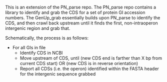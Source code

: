 This is an extension of the PN_parse repo. The PN_parse repo contains a library to identify and grab the CDS for a set of protein GI accession numbers. The GenUp_grab essentially builds upon PN_parse to identify the CDS, and then crawl back upstream until it finds the first, non-intraoperon intergenic region and grab that.

Schematically, the process is as follows:
- For all GIs in file
  - Identify CDS in NCBI
  - Move upstream of CDS, until (new CDS end is farther than X bp from current CDS start) OR (new CDS is in reverse orientation)
  - Report all CDSs (i.e. the operon) identified within the FASTA header for the intergenic sequence grabbed
